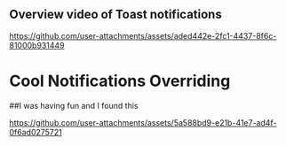 ## Overview video of Toast notifications
https://github.com/user-attachments/assets/aded442e-2fc1-4437-8f6c-81000b931449


# Cool Notifications Overriding
##I was having fun and I found this

https://github.com/user-attachments/assets/5a588bd9-e21b-41e7-ad4f-0f6ad0275721
